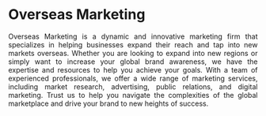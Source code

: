 # Overseas Marketing
<p align="justify">Overseas Marketing is a dynamic and innovative marketing firm that specializes in helping businesses expand their reach and tap into new markets overseas. Whether you are looking to expand into new regions or simply want to increase your global brand awareness, we have the expertise and resources to help you achieve your goals. With a team of experienced professionals, we offer a wide range of marketing services, including market research, advertising, public relations, and digital marketing. Trust us to help you navigate the complexities of the global marketplace and drive your brand to new heights of success.</p>
